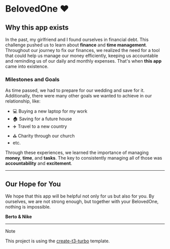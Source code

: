 # BelovedOne ❤️

## Why this app exists

In the past, my girlfriend and I found ourselves in financial debt. This challenge pushed us to learn about **finance** and **time management**. Throughout our journey to fix our finances, we realized the need for a tool that could help us manage our money efficiently, keeping us accountable and reminding us of our daily and monthly expenses. That's when **this app** came into existence.

### Milestones and Goals

As time passed, we had to prepare for our wedding and save for it. Additionally, there were many other goals we wanted to achieve in our relationship, like:

- 💻 Buying a new laptop for my work
- 🏠 Saving for a future house
- ✈️ Travel to a new country
- ⛪ Charity through our church
- etc.

Through these experiences, we learned the importance of managing **money**, **time**, and **tasks**. The key to consistently managing all of those was **accountability** and **excitement**.

---

## Our Hope for You

We hope that this app will be helpful not only for us but also for you. By ourselves, we are not strong enough, but together with your BelovedOne, nothing is impossible.

**Berto & Nike**

---

> [!NOTE]
>
> This project is using the [create-t3-turbo](https://github.com/t3-oss/create-t3-turbo) template.
